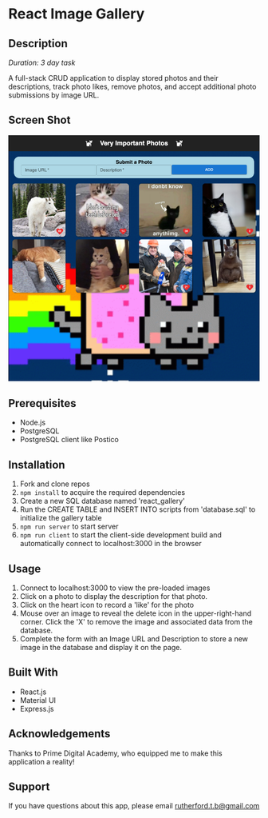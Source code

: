 # React Image Gallery

## Description

*Duration: 3 day task*

A full-stack CRUD application to display stored photos and their descriptions, track photo likes, remove photos, and accept additional photo submissions by image URL.

## Screen Shot

![Gallery App](images/screenshot.png)

## Prerequisites

- Node.js
- PostgreSQL
- PostgreSQL client like Postico

## Installation

1. Fork and clone repos
2. `npm install` to acquire the required dependencies
3. Create a new SQL database named 'react_gallery'
4. Run the CREATE TABLE  and INSERT INTO scripts from 'database.sql' to initialize the gallery table
5. `npm run server` to start server
6. `npm run client` to start the client-side development build and automatically connect to localhost:3000 in the browser

## Usage

1. Connect to localhost:3000 to view the pre-loaded images
2. Click on a photo to display the description for that photo.
3. Click on the heart icon to record a 'like' for the photo
4. Mouse over an image to reveal the delete icon in the upper-right-hand corner. Click the 'X' to remove the image and associated data from the database.
5. Complete the form with an Image URL and Description to store a new image in the database and display it on the page.

## Built With

- React.js
- Material UI
- Express.js

## Acknowledgements

Thanks to Prime Digital Academy, who equipped me to make this application a reality!

## Support

If you have questions about this app, please email rutherford.t.b@gmail.com
